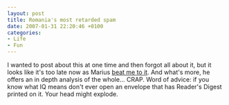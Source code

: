 ```yaml
---
layout: post
title: Romania's most retarded spam
date: 2007-01-31 22:20:46 +0100
categories:
- Life
- Fun
---
```

I wanted to post about this at one time and then forgot all about it, but it looks like it's too late now as Marius <a href="http://www.pahomi.ro/?p=180" title="[Romanian]">beat me to it</a>. And what's more, he offers an in depth analysis of the whole... CRAP. Word of advice: if you know what IQ means don't ever open an envelope that has Reader's Digest printed on it. Your head might explode.
